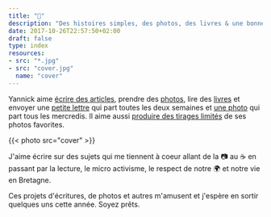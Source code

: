```yaml
---
title: "👋"
description: "Des histoires simples, des photos, des livres & une bonne tasse de café."
date: 2017-10-26T22:57:50+02:00
draft: false
type: index
resources:
- src: "*.jpg"
- src: "cover.jpg"
  name: "cover"
---
```


Yannick aime [écrire des articles](/posts), prendre des [photos](/series), lire des [livres](/books) et envoyer une [petite lettre](/bonjour) qui part toutes les deux semaines et [une photo](/details) qui part tous les mercredis. Il aime aussi [produire des tirages limités](/shop) de ses photos favorites.

{{< photo src="cover" >}}

J'aime écrire sur des sujets qui me tiennent à coeur allant de la 📷 au ☕️ en passant par la lecture, le micro activisme, le respect de notre 🌍 et notre vie en Bretagne.

Ces projets d'écritures, de photos et autres m'amusent et j'espère en sortir quelques uns cette année. Soyez prêts.
